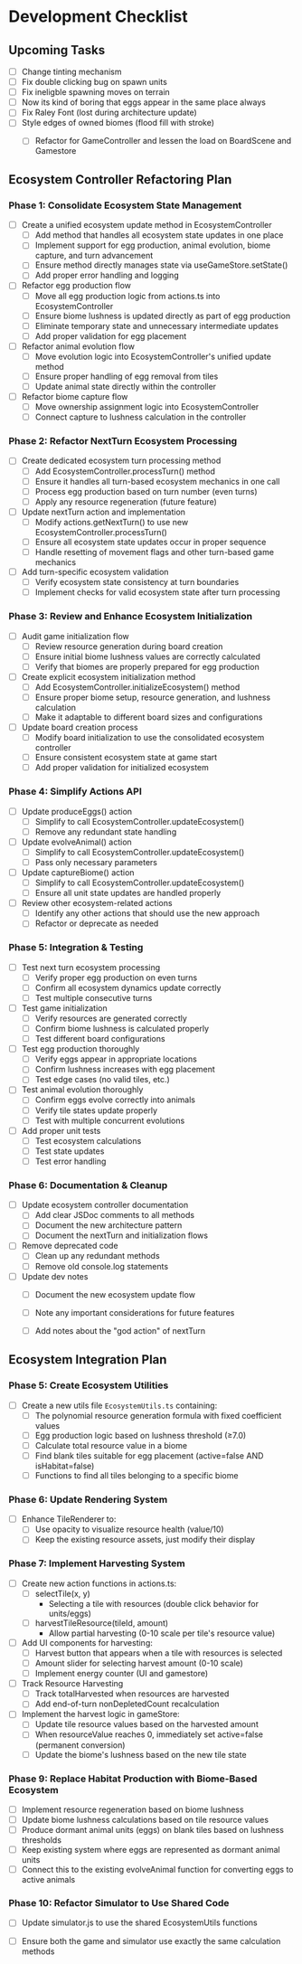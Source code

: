# Development Checklist


## Upcoming Tasks
- [ ] Change tinting mechanism
- [ ] Fix double clicking bug on spawn units
- [ ] Fix ineligble spawning moves on terrain
- [ ] Now its kind of boring that eggs appear in the same place always
- [ ] Fix Raley Font (lost during architecture update)
- [ ] Style edges of owned biomes (flood fill with stroke)
  - [ ] Refactor for GameController and lessen the load on BoardScene and Gamestore


## Ecosystem Controller Refactoring Plan

### Phase 1: Consolidate Ecosystem State Management
- [ ] Create a unified ecosystem update method in EcosystemController
  - [ ] Add method that handles all ecosystem state updates in one place
  - [ ] Implement support for egg production, animal evolution, biome capture, and turn advancement
  - [ ] Ensure method directly manages state via useGameStore.setState()
  - [ ] Add proper error handling and logging

- [ ] Refactor egg production flow
  - [ ] Move all egg production logic from actions.ts into EcosystemController
  - [ ] Ensure biome lushness is updated directly as part of egg production
  - [ ] Eliminate temporary state and unnecessary intermediate updates
  - [ ] Add proper validation for egg placement

- [ ] Refactor animal evolution flow
  - [ ] Move evolution logic into EcosystemController's unified update method
  - [ ] Ensure proper handling of egg removal from tiles
  - [ ] Update animal state directly within the controller

- [ ] Refactor biome capture flow
  - [ ] Move ownership assignment logic into EcosystemController
  - [ ] Connect capture to lushness calculation in the controller

### Phase 2: Refactor NextTurn Ecosystem Processing
- [ ] Create dedicated ecosystem turn processing method
  - [ ] Add EcosystemController.processTurn() method
  - [ ] Ensure it handles all turn-based ecosystem mechanics in one call
  - [ ] Process egg production based on turn number (even turns)
  - [ ] Apply any resource regeneration (future feature)

- [ ] Update nextTurn action and implementation
  - [ ] Modify actions.getNextTurn() to use new EcosystemController.processTurn()
  - [ ] Ensure all ecosystem state updates occur in proper sequence
  - [ ] Handle resetting of movement flags and other turn-based game mechanics

- [ ] Add turn-specific ecosystem validation
  - [ ] Verify ecosystem state consistency at turn boundaries
  - [ ] Implement checks for valid ecosystem state after turn processing

### Phase 3: Review and Enhance Ecosystem Initialization
- [ ] Audit game initialization flow
  - [ ] Review resource generation during board creation
  - [ ] Ensure initial biome lushness values are correctly calculated
  - [ ] Verify that biomes are properly prepared for egg production

- [ ] Create explicit ecosystem initialization method
  - [ ] Add EcosystemController.initializeEcosystem() method
  - [ ] Ensure proper biome setup, resource generation, and lushness calculation
  - [ ] Make it adaptable to different board sizes and configurations

- [ ] Update board creation process
  - [ ] Modify board initialization to use the consolidated ecosystem controller
  - [ ] Ensure consistent ecosystem state at game start
  - [ ] Add proper validation for initialized ecosystem

### Phase 4: Simplify Actions API
- [ ] Update produceEggs() action
  - [ ] Simplify to call EcosystemController.updateEcosystem()
  - [ ] Remove any redundant state handling

- [ ] Update evolveAnimal() action
  - [ ] Simplify to call EcosystemController.updateEcosystem()
  - [ ] Pass only necessary parameters

- [ ] Update captureBiome() action
  - [ ] Simplify to call EcosystemController.updateEcosystem()
  - [ ] Ensure all unit state updates are handled properly

- [ ] Review other ecosystem-related actions
  - [ ] Identify any other actions that should use the new approach
  - [ ] Refactor or deprecate as needed

### Phase 5: Integration & Testing
- [ ] Test next turn ecosystem processing
  - [ ] Verify proper egg production on even turns
  - [ ] Confirm all ecosystem dynamics update correctly
  - [ ] Test multiple consecutive turns

- [ ] Test game initialization
  - [ ] Verify resources are generated correctly
  - [ ] Confirm biome lushness is calculated properly
  - [ ] Test different board configurations

- [ ] Test egg production thoroughly
  - [ ] Verify eggs appear in appropriate locations
  - [ ] Confirm lushness increases with egg placement
  - [ ] Test edge cases (no valid tiles, etc.)

- [ ] Test animal evolution thoroughly
  - [ ] Confirm eggs evolve correctly into animals
  - [ ] Verify tile states update properly
  - [ ] Test with multiple concurrent evolutions

- [ ] Add proper unit tests
  - [ ] Test ecosystem calculations
  - [ ] Test state updates
  - [ ] Test error handling

### Phase 6: Documentation & Cleanup
- [ ] Update ecosystem controller documentation
  - [ ] Add clear JSDoc comments to all methods
  - [ ] Document the new architecture pattern
  - [ ] Document the nextTurn and initialization flows

- [ ] Remove deprecated code
  - [ ] Clean up any redundant methods
  - [ ] Remove old console.log statements

- [ ] Update dev notes
  - [ ] Document the new ecosystem update flow
  - [ ] Note any important considerations for future features
  - [ ] Add notes about the "god action" of nextTurn


## Ecosystem Integration Plan

### Phase 5: Create Ecosystem Utilities
- [ ] Create a new utils file `EcosystemUtils.ts` containing:
  - [ ] The polynomial resource generation formula with fixed coefficient values
  - [ ] Egg production logic based on lushness threshold (≥7.0)
  - [ ] Calculate total resource value in a biome
  - [ ] Find blank tiles suitable for egg placement (active=false AND isHabitat=false)
  - [ ] Functions to find all tiles belonging to a specific biome

### Phase 6: Update Rendering System
- [ ] Enhance TileRenderer to:
  - [ ] Use opacity to visualize resource health (value/10)
  - [ ] Keep the existing resource assets, just modify their display
  
### Phase 7: Implement Harvesting System
- [ ] Create new action functions in actions.ts:
  - [ ] selectTile(x, y)
      - Selecting a tile with resources (double click behavior for units/eggs)
  - [ ] harvestTileResource(tileId, amount)
      - Allow partial harvesting (0-10 scale per tile's resource value)
  
- [ ] Add UI components for harvesting:
  - [ ] Harvest button that appears when a tile with resources is selected
  - [ ] Amount slider for selecting harvest amount (0-10 scale)
  - [ ] Implement energy counter (UI and gamestore)

- [ ] Track Resource Harvesting
  - [ ] Track totalHarvested when resources are harvested
  - [ ] Add end-of-turn nonDepletedCount recalculation

- [ ] Implement the harvest logic in gameStore:
  - [ ] Update tile resource values based on the harvested amount
  - [ ] When resourceValue reaches 0, immediately set active=false (permanent conversion)
  - [ ] Update the biome's lushness based on the new tile state

### Phase 9: Replace Habitat Production with Biome-Based Ecosystem
- [ ] Implement resource regeneration based on biome lushness
- [ ] Update biome lushness calculations based on tile resource values
- [ ] Produce dormant animal units (eggs) on blank tiles based on lushness thresholds
- [ ] Keep existing system where eggs are represented as dormant animal units
- [ ] Connect this to the existing evolveAnimal function for converting eggs to active animals

### Phase 10: Refactor Simulator to Use Shared Code
- [ ] Update simulator.js to use the shared EcosystemUtils functions
- [ ] Ensure both the game and simulator use exactly the same calculation methods


